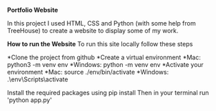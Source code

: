 **Portfolio Website**

In this project I used HTML, CSS and Python (with some help from TreeHouse) to create a website to display some of my work.

**How to run the Website**
To run this site locally follow these steps

*Clone the project from github
*Create a virtual environment
    *Mac: python3 -m venv env
    *Windows: python -m venv env
*Activate your environment
    *Mac: source ./env/bin/activate
    *Windows: .\env\Scripts\activate

Install the required packages using pip install
Then in your terminal run 'python app.py'